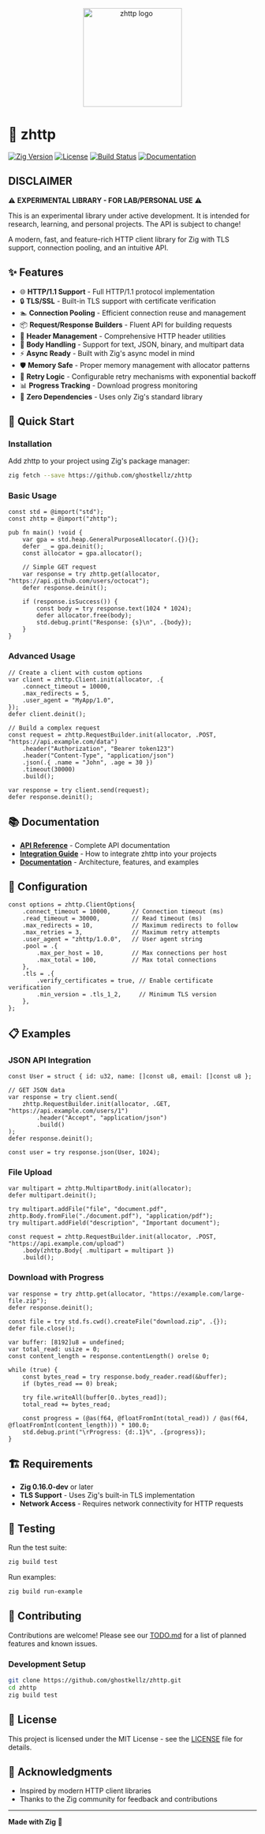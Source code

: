 <div align="center">
  <img src="assets/icons/zhttp.png" alt="zhttp logo" width="200">
</div>

# 🚀 zhttp

[![Zig Version](https://img.shields.io/badge/zig-0.16.0--dev-orange.svg)](https://ziglang.org/)
[![License](https://img.shields.io/badge/license-MIT-blue.svg)](LICENSE)
[![Build Status](https://img.shields.io/badge/build-passing-brightgreen.svg)](https://github.com/ghostkellz/zhttp)
[![Documentation](https://img.shields.io/badge/docs-available-brightgreen.svg)](DOCS.md)

## DISCLAIMER

⚠️ **EXPERIMENTAL LIBRARY - FOR LAB/PERSONAL USE** ⚠️

This is an experimental library under active development. It is
intended for research, learning, and personal projects. The API is subject
to change!

A modern, fast, and feature-rich HTTP client library for Zig with TLS support, connection pooling, and an intuitive API.

## ✨ Features

- 🌐 **HTTP/1.1 Support** - Full HTTP/1.1 protocol implementation
- 🔒 **TLS/SSL** - Built-in TLS support with certificate verification
- 🏊 **Connection Pooling** - Efficient connection reuse and management
- 📦 **Request/Response Builders** - Fluent API for building requests
- 🔧 **Header Management** - Comprehensive HTTP header utilities
- 📝 **Body Handling** - Support for text, JSON, binary, and multipart data
- ⚡ **Async Ready** - Built with Zig's async model in mind
- 🛡️ **Memory Safe** - Proper memory management with allocator patterns
- 🔄 **Retry Logic** - Configurable retry mechanisms with exponential backoff
- 📊 **Progress Tracking** - Download progress monitoring
- 🎯 **Zero Dependencies** - Uses only Zig's standard library

## 🚀 Quick Start

### Installation

Add zhttp to your project using Zig's package manager:

```bash
zig fetch --save https://github.com/ghostkellz/zhttp
```

### Basic Usage

```zig
const std = @import("std");
const zhttp = @import("zhttp");

pub fn main() !void {
    var gpa = std.heap.GeneralPurposeAllocator(.{}){};
    defer _ = gpa.deinit();
    const allocator = gpa.allocator();

    // Simple GET request
    var response = try zhttp.get(allocator, "https://api.github.com/users/octocat");
    defer response.deinit();

    if (response.isSuccess()) {
        const body = try response.text(1024 * 1024);
        defer allocator.free(body);
        std.debug.print("Response: {s}\n", .{body});
    }
}
```

### Advanced Usage

```zig
// Create a client with custom options
var client = zhttp.Client.init(allocator, .{
    .connect_timeout = 10000,
    .max_redirects = 5,
    .user_agent = "MyApp/1.0",
});
defer client.deinit();

// Build a complex request
const request = zhttp.RequestBuilder.init(allocator, .POST, "https://api.example.com/data")
    .header("Authorization", "Bearer token123")
    .header("Content-Type", "application/json")
    .json(.{ .name = "John", .age = 30 })
    .timeout(30000)
    .build();

var response = try client.send(request);
defer response.deinit();
```

## 📚 Documentation

- **[API Reference](API.md)** - Complete API documentation
- **[Integration Guide](INTEGRATION.md)** - How to integrate zhttp into your projects
- **[Documentation](DOCS.md)** - Architecture, features, and examples

## 🔧 Configuration

```zig
const options = zhttp.ClientOptions{
    .connect_timeout = 10000,      // Connection timeout (ms)
    .read_timeout = 30000,         // Read timeout (ms)
    .max_redirects = 10,           // Maximum redirects to follow
    .max_retries = 3,              // Maximum retry attempts
    .user_agent = "zhttp/1.0.0",   // User agent string
    .pool = .{
        .max_per_host = 10,        // Max connections per host
        .max_total = 100,          // Max total connections
    },
    .tls = .{
        .verify_certificates = true, // Enable certificate verification
        .min_version = .tls_1_2,     // Minimum TLS version
    },
};
```

## 📋 Examples

### JSON API Integration

```zig
const User = struct { id: u32, name: []const u8, email: []const u8 };

// GET JSON data
var response = try client.send(
    zhttp.RequestBuilder.init(allocator, .GET, "https://api.example.com/users/1")
        .header("Accept", "application/json")
        .build()
);
defer response.deinit();

const user = try response.json(User, 1024);
```

### File Upload

```zig
var multipart = zhttp.MultipartBody.init(allocator);
defer multipart.deinit();

try multipart.addFile("file", "document.pdf", zhttp.Body.fromFile("./document.pdf"), "application/pdf");
try multipart.addField("description", "Important document");

const request = zhttp.RequestBuilder.init(allocator, .POST, "https://api.example.com/upload")
    .body(zhttp.Body{ .multipart = multipart })
    .build();
```

### Download with Progress

```zig
var response = try zhttp.get(allocator, "https://example.com/large-file.zip");
defer response.deinit();

const file = try std.fs.cwd().createFile("download.zip", .{});
defer file.close();

var buffer: [8192]u8 = undefined;
var total_read: usize = 0;
const content_length = response.contentLength() orelse 0;

while (true) {
    const bytes_read = try response.body_reader.read(&buffer);
    if (bytes_read == 0) break;
    
    try file.writeAll(buffer[0..bytes_read]);
    total_read += bytes_read;
    
    const progress = (@as(f64, @floatFromInt(total_read)) / @as(f64, @floatFromInt(content_length))) * 100.0;
    std.debug.print("\rProgress: {d:.1}%", .{progress});
}
```

## 🏗️ Requirements

- **Zig 0.16.0-dev** or later
- **TLS Support** - Uses Zig's built-in TLS implementation
- **Network Access** - Requires network connectivity for HTTP requests

## 🧪 Testing

Run the test suite:

```bash
zig build test
```

Run examples:

```bash
zig build run-example
```

## 🤝 Contributing

Contributions are welcome! Please see our [TODO.md](TODO.md) for a list of planned features and known issues.

### Development Setup

```bash
git clone https://github.com/ghostkellz/zhttp.git
cd zhttp
zig build test
```

## 📄 License

This project is licensed under the MIT License - see the [LICENSE](LICENSE) file for details.

## 🙏 Acknowledgments

- Inspired by modern HTTP client libraries  
- Thanks to the Zig community for feedback and contributions

---

**Made with Zig** 🦎
